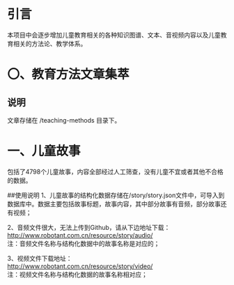 # 引言
本项目中会逐步增加儿童教育相关的各种知识图谱、文本、音视频内容以及儿童教育相关的方法论、教学体系。
# 〇、教育方法文章集萃
## 说明
文章存储在 /teaching-methods 目录下。
# 一、儿童故事

包括了4798个儿童故事，内容全部经过人工筛查，没有儿童不宜或者其他不合格的数据。

##使用说明
1、儿童故事的结构化数据存储在/story/story.json文件中，可导入到数据库中。数据主要包括故事标题，故事内容，其中部分故事有音频，部分故事还有视频；

2、音频文件很大，无法上传到Github，请从下边地址下载：  
http://www.robotant.com.cn/resource/story/audio/    
注：音频文件名称与结构化数据中的故事名称是对应的；

3、视频文件下载地址：  
http://www.robotant.com.cn/resource/story/video/    
注：视频文件名称与结构化数据的故事名称相对应；


